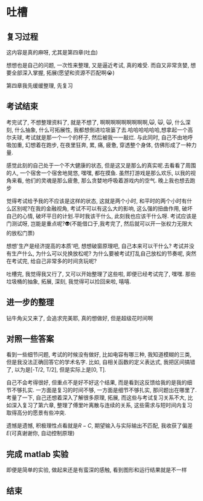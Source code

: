 # 吐槽

## 复习过程

这内容是真的麻呀, 尤其是第四章(吐血)

想想也是自己的问题, 一次性来整理, 又是逼近考试, 真的难受. 而自又非常贪婪, 想要全部深入掌握, 拓展(愿望和资源不匹配啊:sob:)

第四章我先缓缓整理, 先复习

## 考试结束

考完试了, 不想整理资料了, 就是不想了, 啊啊啊啊啊啊啊啊啊,:scream_cat:, :scream_cat:, :scream_cat:, 什么深刻, 什么抽象, 什么可拓展性, 我都想倒进垃圾篓了去.哈哈哈哈哈哈,想拿起一个高尔夫球, 考试就是那一个一个的杯子, 然后被我一一敲烂. 与此同时, 自己不由地呼吸加重, 幻想着在跑步, 在夜里狂奔, 累, 痛, 疲惫, 穿透整个身体, 仿佛形成了一种力量.

感觉此刻的自己处于一个不大健康的状态, 但是这又是那么的真实呢.去看看了周围的人, 一个宿舍一个宿舍地晃悠, 嘿嘿, 都在摸鱼. 虽然打游戏是那么欢乐, 以我的视角来看, 他们的灵魂是那么疲惫, 那么贪婪地呼吸着游戏内的空气. 晚上我也想去跑步

觉得考试给予我的不应该是这样的状态, 这就是两个小时, 和平时的两个小时有什么区别呢?在我的金融视角, 考试不可以有这么大的影响, 这么强的扭曲作用, 破坏自己的心情, 破坏平日的计划.平时我该干什么, 此刻我也应该干什么呀. 考试应该是门测试呀, 岂能是重点呢?:alien:(不能借口于,我考完了, 然后就可以开一张权力无限大的放松门票)

想想'生产是经济提高的本质'吧, 想想破窗原理吧, 自己本来可以干什么? 考试并没有生产什么, 为什么可以兑换放松呢? 为什么要被考试打乱自己放松的节奏呢, 突然在考试完, 给自己非常多的时间贪玩呢?

吐槽完, 我觉得我又行了, 又可以开始整理了这些啦, 即便已经考试完了, 嘿嘿. 那些垃圾桶的抽象, 拓展, 深刻, 我觉得可以捡回来啦, 嘻嘻.

## 进一步的整理

钻牛角尖又来了, 会追求完美耶, 真的想做好, 但是超级花时间啊

## 对照一些答案

看到一些细节问题, 考试的时候没有做好, 比如电容有哪三种, 我知道模糊的三类, 但是我没法正确回答它的学术名字. 比如, 自相关函数的定义表达式, 我把区间搞错了, 以为是[-T/2, T/2], 但是实际上是[0, T].

自己不会考得很好, 但重点不是好不好这个结果, 而是看到这反馈给我的是我的细节不够扎实. 一方面是复习的时间不够, 一方面是细节不够扎实, 那问题出在哪里了. 考量了一下, 自己还想着深入了解很多原理, 拓展, 而这些与考试复习关系不大, 比如深入复习了第六章, 整理了傅里叶离散与连续的关系, 这些需求与短时间内复习取得高分的愿景有些冲突.

遗憾是遗憾, 积极理性点看就是$R-C$, 期望输入与实际输出不匹配, 我收获了偏差$E$(可真谢谢你, 自动控制原理)

## 完成 matlab 实验

即便是简单的实验, 做起来还是有蛮深的感触, 看到图形和运行结果就是不一样

## 结束

